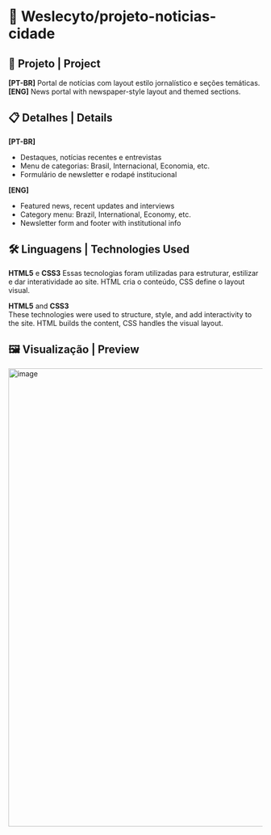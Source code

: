 # 📰 Weslecyto/projeto-noticias-cidade

## 📌 Projeto | Project  
**[PT-BR]** Portal de notícias com layout estilo jornalístico e seções temáticas.  
**[ENG]** News portal with newspaper-style layout and themed sections.

## 📋 Detalhes | Details  
**[PT-BR]**  
- Destaques, notícias recentes e entrevistas  
- Menu de categorias: Brasil, Internacional, Economia, etc.  
- Formulário de newsletter e rodapé institucional

**[ENG]**  
- Featured news, recent updates and interviews  
- Category menu: Brazil, International, Economy, etc.  
- Newsletter form and footer with institutional info

## 🛠️ Linguagens | Technologies Used  
**HTML5** e **CSS3** 
Essas tecnologias foram utilizadas para estruturar, estilizar e dar interatividade ao site. HTML cria o conteúdo, CSS define o layout visual.

**HTML5** and **CSS3**  
These technologies were used to structure, style, and add interactivity to the site. HTML builds the content, CSS handles the visual layout.

## 🖼️ Visualização | Preview  

<img width="1835" height="906" alt="image" src="https://github.com/user-attachments/assets/8a050d39-3def-4ed2-aeef-b4c676851d3e" />
